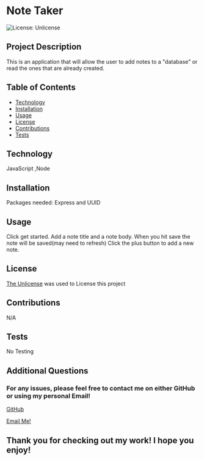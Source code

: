 
# Note Taker
![License: Unlicense](https://img.shields.io/badge/license-Unlicense-blue.svg)

## Project Description

This is an application that will allow the user to add notes to a "database" or read the ones that are already created.

## Table of Contents

- [Technology](#technology)
- [Installation](#installation)
- [Usage](#usage)
- [License](#license)
- [Contributions](#contributions)
- [Tests](#tests)

## Technology

JavaScript ,Node 

## Installation

Packages needed: Express and UUID

## Usage

Click get started. Add a note title and a note body. When you hit save the note will be saved(may need to refresh) Click the plus button to add a new note.


## License

[The Unlicense](http://unlicense.org/) was used to License this project


## Contributions 

N/A

## Tests

No Testing

## Additional Questions

### For any issues, please feel free to contact me on either GitHub or using my personal Email!
[GitHub](https://github.com/Rdoolz51)

[Email Me!](mailto:Rdoolz51@aol.com)


## Thank you for checking out my work! I hope you enjoy!

